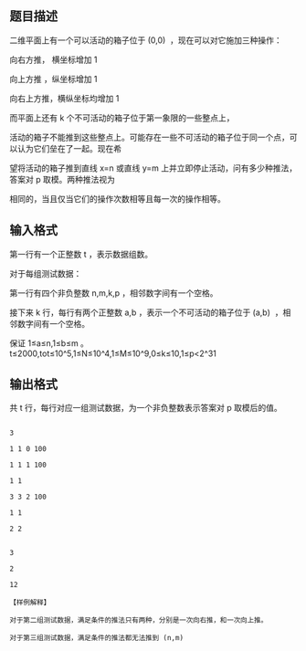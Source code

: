 ## 题目描述

<div>
 二维平面上有一个可以活动的箱子位于 (0,0)  ，现在可以对它施加三种操作：
</div>
<div>
 向右方推， 横坐标增加 1
</div>
<div>
 向上方推 ，纵坐标增加 1
</div>
<div>
 向右上方推，横纵坐标均增加 1
</div>
<div>
 而平面上还有 k 个不可活动的箱子位于第一象限的一些整点上，
</div>
<div>
 活动的箱子不能推到这些整点上。可能存在一些不可活动的箱子位于同一个点，可以认为它们垒在了一起。现在希
</div>
<div>
 望将活动的箱子推到直线 x=n 或直线 y=m 上并立即停止活动，问有多少种推法，答案对 p 取模。两种推法视为
</div>
<div>
 相同的，当且仅当它们的操作次数相等且每一次的操作相等。
</div>
<p></p>

## 输入格式

<div>
 第一行有一个正整数 t ，表示数据组数。
</div>
<div>
 对于每组测试数据：
</div>
<div>
 第一行有四个非负整数 n,m,k,p ，相邻数字间有一个空格。
</div>
<div>
 接下来 k 行，每行有两个正整数 a,b ，表示一个不可活动的箱子位于 (a,b)  ，相邻数字间有一个空格。
</div>
<div>
 保证 1≤a≤n,1≤b≤m 。 t≤2000,tot≤10^5,1≤N≤10^4,1≤M≤10^9,0≤k≤10,1≤p<2^31
</div>
<p></p>

## 输出格式

<div>
 共 t 行，每行对应一组测试数据，为一个非负整数表示答案对 p 取模后的值。
</div>
<p></p>

```input1
3
1 1 0 100
1 1 1 100
1 1
3 3 2 100
1 1
2 2
```
```output1
3
2
12
【样例解释】
对于第二组测试数据，满足条件的推法只有两种，分别是一次向右推，和一次向上推。
对于第三组测试数据，满足条件的推法都无法推到 (n,m)
```
